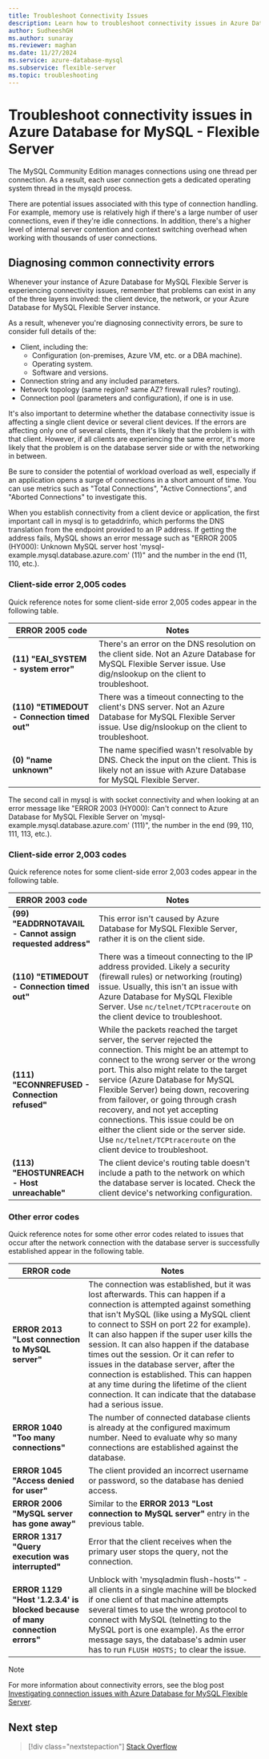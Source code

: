 ```yaml
---
title: Troubleshoot Connectivity Issues
description: Learn how to troubleshoot connectivity issues in Azure Database for MySQL - Flexible Server.
author: SudheeshGH
ms.author: sunaray
ms.reviewer: maghan
ms.date: 11/27/2024
ms.service: azure-database-mysql
ms.subservice: flexible-server
ms.topic: troubleshooting
---
```


# Troubleshoot connectivity issues in Azure Database for MySQL - Flexible Server

The MySQL Community Edition manages connections using one thread per connection. As a result, each user connection gets a dedicated operating system thread in the mysqld process.

There are potential issues associated with this type of connection handling. For example, memory use is relatively high if there's a large number of user connections, even if they're idle connections. In addition, there's a higher level of internal server contention and context switching overhead when working with thousands of user connections.

## Diagnosing common connectivity errors

Whenever your instance of Azure Database for MySQL Flexible Server is experiencing connectivity issues, remember that problems can exist in any of the three layers involved: the client device, the network, or your Azure Database for MySQL Flexible Server instance.

As a result, whenever you're diagnosing connectivity errors, be sure to consider full details of the:

- Client, including the:
  * Configuration (on-premises, Azure VM, etc. or a DBA machine).
  * Operating system.
  * Software and versions.
- Connection string and any included parameters.
- Network topology (same region? same AZ? firewall rules? routing).
- Connection pool (parameters and configuration), if one is in use.

It's also important to determine whether the database connectivity issue is affecting a single client device or several client devices. If the errors are affecting only one of several clients, then it's likely that the problem is with that client. However, if all clients are experiencing the same error, it's more likely that the problem is on the database server side or with the networking in between.

Be sure to consider the potential of workload overload as well, especially if an application opens a surge of connections in a short amount of time. You can use metrics such as "Total Connections", "Active Connections", and "Aborted Connections" to investigate this.

When you establish connectivity from a client device or application, the first important call in mysql is to getaddrinfo, which performs the DNS translation from the endpoint provided to an IP address. If getting the address fails, MySQL shows an error message such as "ERROR 2005 (HY000): Unknown MySQL server host 'mysql-example.mysql.database.azure.com' (11)" and the number in the end (11, 110, etc.).

### Client-side error 2,005 codes

Quick reference notes for some client-side error 2,005 codes appear in the following table.

| **ERROR 2005 code** | **Notes** |
| --- | --- |
| **(11) "EAI_SYSTEM - system error"** | There's an error on the DNS resolution on the client side. Not an Azure Database for MySQL Flexible Server issue. Use dig/nslookup on the client to troubleshoot. |
| **(110) "ETIMEDOUT - Connection timed out"** | There was a timeout connecting to the client's DNS server. Not an Azure Database for MySQL Flexible Server issue. Use dig/nslookup on the client to troubleshoot. |
| **(0) "name unknown"** | The name specified wasn't resolvable by DNS. Check the input on the client. This is likely not an issue with Azure Database for MySQL Flexible Server. |

The second call in mysql is with socket connectivity and when looking at an error message like "ERROR 2003 (HY000): Can't connect to Azure Database for MySQL Flexible Server on 'mysql-example.mysql.database.azure.com' (111)", the number in the end (99, 110, 111, 113, etc.).

### Client-side error 2,003 codes

Quick reference notes for some client-side error 2,003 codes appear in the following table.

| **ERROR 2003 code** | **Notes** |
| --- | --- |
| **(99) "EADDRNOTAVAIL - Cannot assign requested address"** | This error isn't caused by Azure Database for MySQL Flexible Server, rather it is on the client side. |
| **(110) "ETIMEDOUT - Connection timed out"** | There was a timeout connecting to the IP address provided. Likely a security (firewall rules) or networking (routing) issue. Usually, this isn't an issue with Azure Database for MySQL Flexible Server. Use `nc/telnet/TCPtraceroute` on the client device to troubleshoot. |
| **(111) "ECONNREFUSED - Connection refused"** | While the packets reached the target server, the server rejected the connection. This might be an attempt to connect to the wrong server or the wrong port. This also might relate to the target service (Azure Database for MySQL Flexible Server) being down, recovering from failover, or going through crash recovery, and not yet accepting connections. This issue could be on either the client side or the server side. Use `nc/telnet/TCPtraceroute` on the client device to troubleshoot. |
| **(113) "EHOSTUNREACH - Host unreachable"** | The client device's routing table doesn't include a path to the network on which the database server is located. Check the client device's networking configuration. |

### Other error codes

Quick reference notes for some other error codes related to issues that occur after the network connection with the database server is successfully established appear in the following table.

| **ERROR code** | **Notes** |
| --- | --- |
| **ERROR 2013 "Lost connection to MySQL server"** | The connection was established, but it was lost afterwards. This can happen if a connection is attempted against something that isn't MySQL (like using a MySQL client to connect to SSH on port 22 for example). It can also happen if the super user kills the session. It can also happen if the database times out the session. Or it can refer to issues in the database server, after the connection is established. This can happen at any time during the lifetime of the client connection. It can indicate that the database had a serious issue. |
| **ERROR 1040 "Too many connections"** | The number of connected database clients is already at the configured maximum number. Need to evaluate why so many connections are established against the database. |
| **ERROR 1045 "Access denied for user"** | The client provided an incorrect username or password, so the database has denied access. |
| **ERROR 2006 "MySQL server has gone away"** | Similar to the **ERROR 2013 "Lost connection to MySQL server"** entry in the previous table. |
| **ERROR 1317 "Query execution was interrupted"** | Error that the client receives when the primary user stops the query, not the connection. |
| **ERROR 1129 "Host '1.2.3.4' is blocked because of many connection errors"** | Unblock with 'mysqladmin flush-hosts'" - all clients in a single machine will be blocked if one client of that machine attempts several times to use the wrong protocol to connect with MySQL (telnetting to the MySQL port is one example). As the error message says, the database's admin user has to run `FLUSH HOSTS;` to clear the issue. |

> [!NOTE]  
> For more information about connectivity errors, see the blog post [Investigating connection issues with Azure Database for MySQL Flexible Server](https://techcommunity.microsoft.com/blog/adformysql/investigating-connection-issues-with-azure-database-for-mysql/2121204).

## Next step

> [!div class="nextstepaction"]
> [Stack Overflow](https://stackoverflow.com/questions/tagged/azure-database-mysql)
